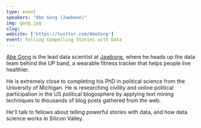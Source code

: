 ```yaml
---
type: event
speakers: "Abe Gong (Jawbone)"
img: gong.jpg
slug: 
website: ['https://twitter.com/AbeGong']
event: Telling Compelling Stories with Data
---
```

[Abe Gong](http://www.abegong.com/home) is the lead data scientist at [Jawbone](https://jawbone.com/), where he heads up the data team behind the UP band, a wearable fitness tracker that helps people live healthier. 

He is extremely close to completing his PhD in political science from the University of Michigan. He is researching civility and online political participation in the US political blogosphere by applying text mining techniques to thousands of blog posts gathered from the web.

He'll talk to fellows about telling powerful stories with data, and how data science works in Silicon Valley.